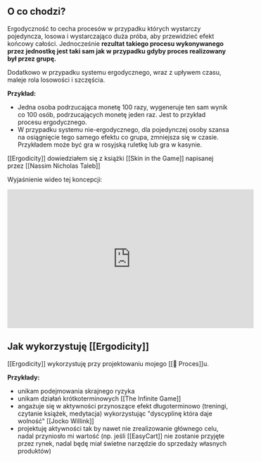 ## O co chodzi? 
Ergodyczność to cecha procesów w przypadku których wystarczy pojedyncza, losowa i wystarczająco duża próba, aby przewidzieć efekt końcowy całości. Jednocześnie **rezultat takiego procesu wykonywanego przez jednostkę jest taki sam jak w przypadku gdyby proces realizowany był przez grupę.**

Dodatkowo w przypadku systemu ergodycznego, wraz z upływem czasu, maleje rola losowości i szczęścia. 

**Przykład:**
- Jedna osoba podrzucająca monetę 100 razy, wygeneruje ten sam wynik co 100 osób, podrzucających monetę jeden raz. Jest to przykład procesu ergodycznego. 
- W przypadku systemu nie-ergodycznego, dla pojedynczej osoby szansa na osiągnięcie tego samego efektu co grupa, zmniejsza się w czasie. Przykładem może być gra w rosyjską ruletkę lub gra w kasynie. 

[[Ergodicity]] dowiedziałem się z książki [[Skin in the Game]] napisanej przez [[Nassim Nicholas Taleb]]

Wyjaśnienie wideo tej koncepcji: 
<iframe width="560" height="315" src="https://www.youtube.com/embed/8y0i4gDHPgw" title="YouTube video player" frameborder="0" allow="accelerometer; autoplay; clipboard-write; encrypted-media; gyroscope; picture-in-picture" allowfullscreen></iframe>


## Jak wykorzystuję [[Ergodicity]]
[[Ergodicity]] wykorzystuję przy projektowaniu mojego [[💫 Proces]]u. 

**Przykłady:** 
- unikam podejmowania skrajnego ryzyka
- unikam działań krótkoterminowych [[The Infinite Game]]
- angażuje się w aktywności przynoszące efekt długoterminowo (treningi, czytanie książek, medytacja) wykorzystując "dyscyplinę która daje wolność" [[Jocko Willink]]
- projektuję aktywności tak by nawet nie zrealizowanie głównego celu, nadal przyniosło mi wartość (np. jeśli [[EasyCart]] nie zostanie przyjęte przez rynek, nadal będę miał świetne narzędzie do sprzedaży własnych produktów)